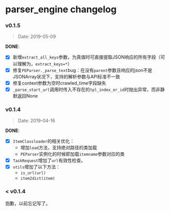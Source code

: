 # parser_engine changelog

### v0.1.5
>Date: 2019-05-09

**DONE**:
- [x] 新增`extract_all_keys`参数，为真值时可直接提取JSON响应的所有字段（可以理解为，`extract_keys=*`）
- [x] 修复`PEParser._parse_text`bug：在没有`parent`参数且响应的json不是JSONArray状况下，支持的解析参数与API标准不一致
- [x] 修复context参数为空时crawled_time字段缺失
- [x] `_parse_start_url`调用时传入不存在的`tpl_index_or_id`时抛出异常，而非静默返回None

### v0.1.4
>Date: 2019-04-16

**DONE**:

- [x] `ItemClassloader`的相关优化：
    - 增加`load`方法，支持绝对路径的类加载
    - `PEParser`实例化的时候即加载`itemname`参数对应的类
- [x] `TaskRequest`增加了`url`有效性检查。
- [x] `utils`增加了以下方法：
    - `is_url(url)`
    - `item2dict(item)`
    
### < v0.1.4

抱歉，以前忘记写了。